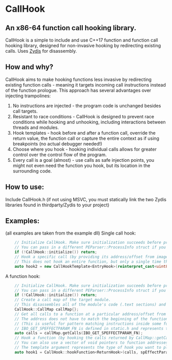 # CallHook
## An x86-64 function call hooking library.
CallHook is a simple to include and use C++17 function and function call hooking library, designed for non-invasive hooking by redirecting existing calls. Uses [Zydis](https://github.com/zyantific/zydis) for disassembly.

## How and why?
CallHook aims to make hooking functions less invasive by redirecting existing function calls - meaning it targets incoming call instructions instead of the function prologue.
This approach has several advantages over injecting trampolines:
1. No instructions are injected - the program code is unchanged besides call targets.
2. Resistant to race conditions - CallHook is designed to prevent race conditions while hooking and unhooking, including interactions between threads and modules.
3. Hook templates - hook before and after a function call, override the return value, the function call or capture the entire context as if using breakpoints (no actual debugger needed!)
4. Choose where you hook - hooking individual calls allows for greater control over the control flow of the program. 
5. Every call is a goal (almost) - use calls as safe injection points, you might not even need the function you hook, but its location in the surrounding code.

## How to use:
Include CallHook.h (if not using MSVC, you must statically link the two Zydis libraries found in thirdparty/Zydis to your project)

## Examples:
(all examples are taken from the example dll)
Single call hook:
```cpp
    // Initialize CallHook. Make sure initialization succeeds before proceeding.
    // You can pass in a different PEParser::ProcessInfo struct if you are looking to hook functions outside of the main module.
    if (!CallHook::initialize()) return;
    // Hook a specific call (by providing its address/offset from image base)
    // This does not hook an entire function, but only a single time this function is called from a specific location.
    auto hook2 = new CallHookTemplate<EntryHook>(reinterpret_cast<uint8_t*>(PEParser::getProcessInfo()->mInfo->lpBaseOfDll) + IBO_PLAYER_BLOCK_HOOK_POINT, applyShield);
```
A function hook:
```cpp
    // Initialize CallHook. Make sure initialization succeeds before proceeding.
    // You can pass in a different PEParser::ProcessInfo struct if you are looking to hook functions outside of the main module.
    if (!CallHook::initialize()) return;
    // Create a call map of the target module.
    // This disassembles all of the module's code (.text sections) and maps non-virtual call and function addresses it finds.
    CallHook::CallMap callMap{};
    // Get all calls to a function at a particular address/offset from image base.
    // The address does not have to match the beginning of the function, it can be inside the function too.
    // (This is useful for pattern matching instructions inside some function, ignoring the prologue.)
    // IBO_GET_SPEFFECTPARAM_FN is defined in static.h and represents the offset of this function from image base.
    auto calls = callMap.getCalls(IBO_GET_SPEFFECTPARAM_FN);
    // Hook a function (by hooking the calls returned by CallMap::getCalls).
    // You can also use a vector of void pointers to function addresses you get yourself.
    // The template argument represents the type of hook you want to place (more templates are in HookTemplates.h).
    auto hook1 = CallHook::hookFunction<ReturnHook>(calls, spEffectParamHook);
```
